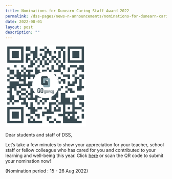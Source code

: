 ```yaml
---
title: Nominations for Dunearn Caring Staff Award 2022
permalink: /dss-pages/news-n-announcements/nominations-for-dunearn-caring-staff-award-2022
date: 2022-08-01
layout: post
description: ""
---
```


<img style="width: 50%;" src="/images/qr1.png" />
<p>Dear students and staff of DSS,</p>
<p>Let&rsquo;s take a few minutes to show your appreciation for your teacher, school staff or fellow colleague who has cared for you and contributed to your learning and well-being this year. Click&nbsp;<a href="https://go.gov.sg/dsscsa2022">here</a>&nbsp;or scan the QR code to submit your nomination now!</p>
<p>(Nomination period : 15 - 26 Aug 2022)</p>